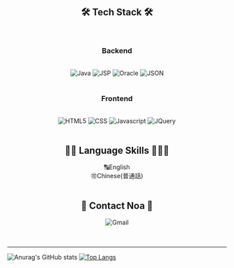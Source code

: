 
<div align="center">

  <br><br>
<h2> 🛠 Tech Stack 🛠 </h2><br>
<h3>Backend</h3><br>
<img alt="Java" src ="https://img.shields.io/badge/Java-007396.svg?&style=flat&logo=Java&logoColor=white"/>
<img alt="JSP" src ="https://img.shields.io/badge/JSP-F86001.svg?&style=flat&logo=Java&logoColor=white"/>
<img alt="Oracle" src ="https://img.shields.io/badge/Oracle-F80000.svg?&style=flat&logo=Oracle&logoColor=white"/>
<img alt="JSON" src ="https://img.shields.io/badge/JSON-000000.svg?&style=flat&logo=JSON&logoColor=white"/>
  <br><br>
<h3>Frontend</h3><br>
<img alt="HTML5" src ="https://img.shields.io/badge/HTML5-E34F26.svg?&style=flat&logo=HTML5&logoColor=white"/>
<img alt="CSS" src ="https://img.shields.io/badge/CSS3-1572B6.svg?&style=flat&logo=CSS3&logoColor=white"/>
<img alt="Javascript" src ="https://img.shields.io/badge/JavaScript-F7DF1E.svg?&style=flat&logo=JavaScript&logoColor=white"/>
<img alt="JQuery" src ="https://img.shields.io/badge/JQuery-0769AD.svg?&style=flat&logo=JQuery&logoColor=white"/>
<br><br>
<h2> 🙆🏻 Language Skills 🧑🏻‍💻 </h2>
🔠English<br>
🉑Chinese(普通話)
<br><br>
<h2>🌳 Contact Noa 🌳</h2>
<img alt="Gmail" src ="https://img.shields.io/badge/noasueden@gmail.com-EA4335.svg?&style=flat&logo=Gmail&logoColor=white"/>

</div>
<br><br>
<hr>

![Anurag's GitHub stats](https://github-readme-stats.vercel.app/api?username=noasued&count_private=true&include_all_commits=true&show_icons=true) 
[![Top Langs](https://github-readme-stats.vercel.app/api/top-langs/?username=noasued&layout=compact)](https://github.com/anuraghazra/github-readme-stats)
